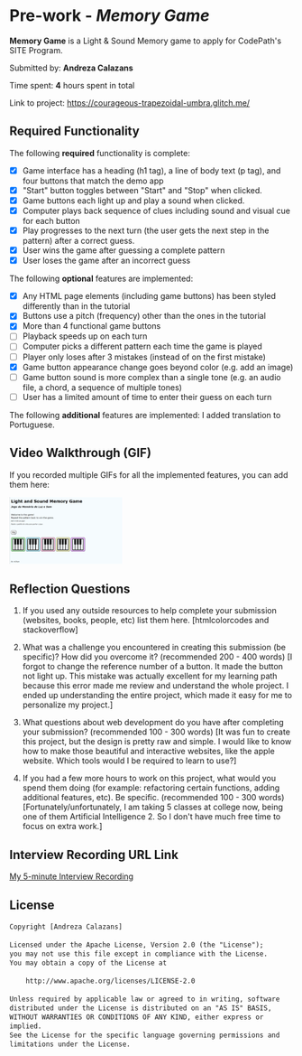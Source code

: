 # Pre-work - *Memory Game*

**Memory Game** is a Light & Sound Memory game to apply for CodePath's SITE Program. 

Submitted by: **Andreza Calazans**

Time spent: **4** hours spent in total

Link to project: https://courageous-trapezoidal-umbra.glitch.me/

## Required Functionality

The following **required** functionality is complete:

* [x] Game interface has a heading (h1 tag), a line of body text (p tag), and four buttons that match the demo app
* [x] "Start" button toggles between "Start" and "Stop" when clicked. 
* [x] Game buttons each light up and play a sound when clicked. 
* [x] Computer plays back sequence of clues including sound and visual cue for each button
* [x] Play progresses to the next turn (the user gets the next step in the pattern) after a correct guess. 
* [x] User wins the game after guessing a complete pattern
* [x] User loses the game after an incorrect guess

The following **optional** features are implemented:

* [x] Any HTML page elements (including game buttons) has been styled differently than in the tutorial
* [x] Buttons use a pitch (frequency) other than the ones in the tutorial
* [x] More than 4 functional game buttons
* [ ] Playback speeds up on each turn
* [ ] Computer picks a different pattern each time the game is played
* [ ] Player only loses after 3 mistakes (instead of on the first mistake)
* [x] Game button appearance change goes beyond color (e.g. add an image)
* [ ] Game button sound is more complex than a single tone (e.g. an audio file, a chord, a sequence of multiple tones)
* [ ] User has a limited amount of time to enter their guess on each turn

The following **additional** features are implemented: 
I added translation to Portuguese.


## Video Walkthrough (GIF)

If you recorded multiple GIFs for all the implemented features, you can add them here:

<img src="1 Light and Sound Memory Game A.gif" width=200><br>


## Reflection Questions
1. If you used any outside resources to help complete your submission (websites, books, people, etc) list them here. 
[htmlcolorcodes and stackoverflow]

2. What was a challenge you encountered in creating this submission (be specific)? How did you overcome it? (recommended 200 - 400 words) 
[I forgot to change the reference number of a button. It made the button not light up. This mistake was actually excellent for my learning path because this error made me review and understand the whole project. I ended up understanding the entire project, which made it easy for me to personalize my project.]

3. What questions about web development do you have after completing your submission? (recommended 100 - 300 words) 
[It was fun to create this project, but the design is pretty raw and simple. I would like to know how to make those beautiful and interactive websites, like the apple website. Which tools would I be required to learn to use?]

4. If you had a few more hours to work on this project, what would you spend them doing (for example: refactoring certain functions, adding additional features, etc). Be specific. (recommended 100 - 300 words) 
[Fortunately/unfortunately, I am taking 5 classes at college now, being one of them Artificial Intelligence 2. So I don't have much free time to focus on extra work.]



## Interview Recording URL Link

[My 5-minute Interview Recording](your-link-here)


## License

    Copyright [Andreza Calazans]

    Licensed under the Apache License, Version 2.0 (the "License");
    you may not use this file except in compliance with the License.
    You may obtain a copy of the License at

        http://www.apache.org/licenses/LICENSE-2.0

    Unless required by applicable law or agreed to in writing, software
    distributed under the License is distributed on an "AS IS" BASIS,
    WITHOUT WARRANTIES OR CONDITIONS OF ANY KIND, either express or implied.
    See the License for the specific language governing permissions and
    limitations under the License.
